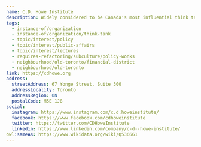 ```yaml
---
name: C.D. Howe Institute
description: Widely considered to be Canada's most influential think tank, the C.D. Howe Institute is a source of trusted policy intelligence, distinguished by research that is nonpartisan, evidence-based and subject to definitive expert review. The Institute's mission is to raise Canadians' living standards by fostering economically sound public policies.
tags:
  - instance-of/organization
  - instance-of/organization/think-tank
  - topic/interest/policy
  - topic/interest/public-affairs
  - topic/interest/lectures
  - requires-refactoring/subculture/policy-wonks
  - neighbourhood/old-toronto/financial-district
  - neighbourhood/old-toronto
link: https://cdhowe.org
address:
  streetAddress: 67 Yonge Street, Suite 300
  addressLocality: Toronto
  addressRegion: ON
  postalCode: M5E 1J8
social:
  instagram: https://www.instagram.com/c.d.howeinstitute/
  facebook: https://www.facebook.com/cdhoweinstitute
  twitter: https://twitter.com/CDHoweInstitute
  linkedin: https://www.linkedin.com/company/c-d--howe-institute/
owl:sameAs: https://www.wikidata.org/wiki/Q536661
---
```

